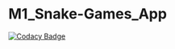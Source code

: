 # M1_Snake-Games_App

[![Codacy Badge](https://api.codacy.com/project/badge/Grade/7e61040d1e824d77b3af1291d8d38110)](https://app.codacy.com/gh/sourajitnath/M1_Snake-Games_App?utm_source=github.com&utm_medium=referral&utm_content=sourajitnath/M1_Snake-Games_App&utm_campaign=Badge_Grade_Settings)

